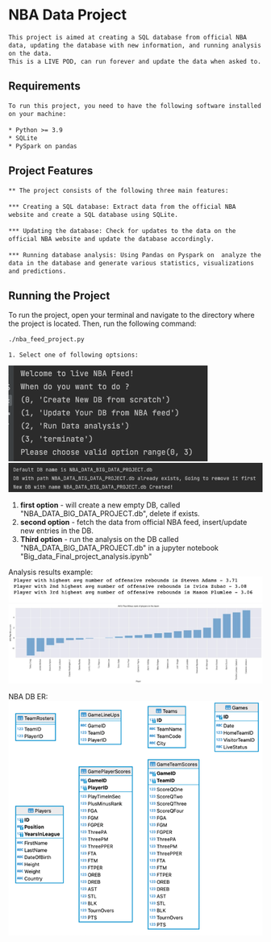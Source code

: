 # NBA Data Project
    This project is aimed at creating a SQL database from official NBA data, updating the database with new information, and running analysis on the data.
    This is a LIVE POD, can run forever and update the data when asked to.

## Requirements
    To run this project, you need to have the following software installed on your machine:

    * Python >= 3.9
    * SQLite
    * PySpark on pandas



## Project Features
    ** The project consists of the following three main features:

    *** Creating a SQL database: Extract data from the official NBA website and create a SQL database using SQLite.

    *** Updating the database: Check for updates to the data on the official NBA website and update the database accordingly.

    *** Running database analysis: Using Pandas on Pyspark on  analyze the data in the database and generate various statistics, visualizations and predictions.



## Running the Project
To run the project, open your terminal and navigate to the directory where the project is located. Then, run the following command:

```bash
./nba_feed_project.py
```

    1. Select one of following optsions:
![img_1.png](img_1.png)
![img_2.png](img_2.png)
1) **first option** - will create a new empty DB, called "NBA_DATA_BIG_DATA_PROJECT.db", delete if exists.
2) **second option** - fetch the data from official NBA feed, insert/update new entries in the DB.
3) **Third option** - run the analysis on the DB called "NBA_DATA_BIG_DATA_PROJECT.db" in a jupyter notebook "Big_data_Final_project_analysis.ipynb"

Analysis results example:
![img_3.png](img_3.png)
![img_4.png](img_4.png)

NBA DB ER:
![img_5.png](img_5.png)
